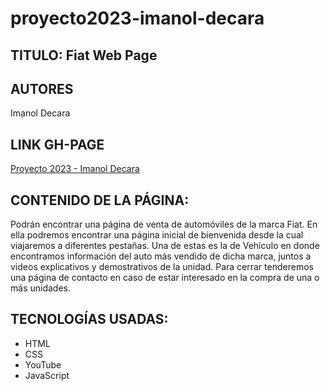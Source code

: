 # proyecto2023-imanol-decara

  ## TITULO: Fiat Web Page
  
  
  
  ## AUTORES 
  Imanol Decara
  
  
  ## LINK GH-PAGE
   [Proyecto 2023 - Imanol Decara](https://ucc-labcompu2.github.io/proyecto2023-imanol-decara/Index.html)


  
   ## CONTENIDO DE LA PÁGINA: 
   Podrán encontrar una página de venta de automóviles de la marca Fiat. En ella podremos encontrar una página inicial de bienvenida desde la cual viajaremos a diferentes       pestañas. Una de estas es la de Vehículo en donde encontramos información del auto más vendido de dicha marca, juntos a videos explicativos y demostrativos de la unidad. 
   Para cerrar tenderemos una página de contacto en caso de estar interesado en la compra de una o más unidades.
                          
  ## TECNOLOGÍAS USADAS: 
  
  - HTML
  - CSS
  - YouTube
  - JavaScript
   
